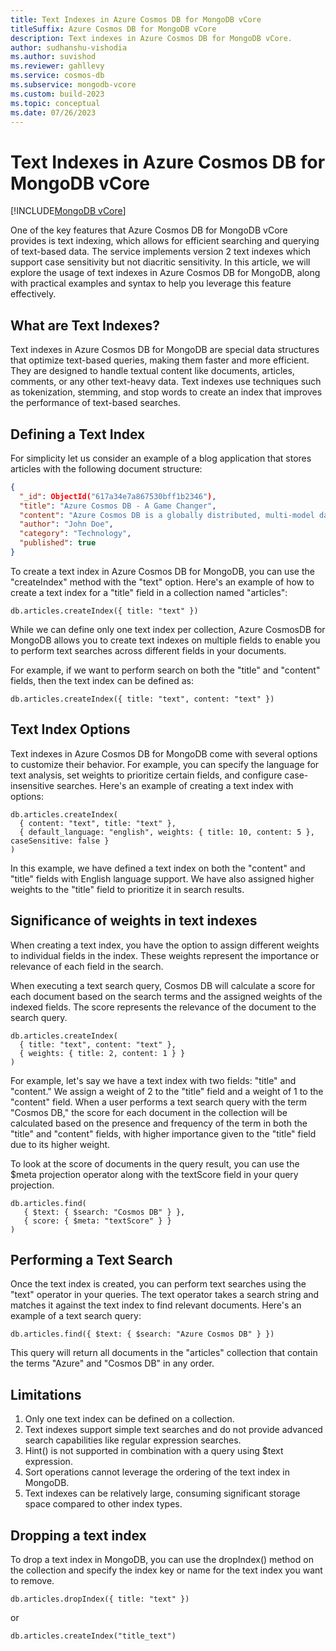 ```yaml
---
title: Text Indexes in Azure Cosmos DB for MongoDB vCore
titleSuffix: Azure Cosmos DB for MongoDB vCore
description: Text indexes in Azure Cosmos DB for MongoDB vCore.
author: sudhanshu-vishodia
ms.author: suvishod
ms.reviewer: gahllevy
ms.service: cosmos-db
ms.subservice: mongodb-vcore
ms.custom: build-2023
ms.topic: conceptual
ms.date: 07/26/2023
---
```


# Text Indexes in Azure Cosmos DB for MongoDB vCore

[!INCLUDE[MongoDB vCore](../../includes/appliesto-mongodb-vcore.md)]

One of the key features that Azure Cosmos DB for MongoDB vCore provides is text indexing, which allows for efficient searching and querying of text-based data. The service implements version 2 text indexes which support case sensitivity but not diacritic sensitivity. In this article, we will explore the usage of text indexes in Azure Cosmos DB for MongoDB, along with practical examples and syntax to help you leverage this feature effectively.

## What are Text Indexes? 

Text indexes in Azure Cosmos DB for MongoDB are special data structures that optimize text-based queries, making them faster and more efficient. They are designed to handle textual content like documents, articles, comments, or any other text-heavy data. Text indexes use techniques such as tokenization, stemming, and stop words to create an index that improves the performance of text-based searches.

## Defining a Text Index

For simplicity let us consider an example of a blog application that stores articles with the following document structure:

```json
{
  "_id": ObjectId("617a34e7a867530bff1b2346"),
  "title": "Azure Cosmos DB - A Game Changer",
  "content": "Azure Cosmos DB is a globally distributed, multi-model database service.",
  "author": "John Doe",
  "category": "Technology",
  "published": true
}
```

To create a text index in Azure Cosmos DB for MongoDB, you can use the "createIndex" method with the "text" option. Here's an example of how to create a text index for a "title" field in a collection named "articles":

```
db.articles.createIndex({ title: "text" })
```

While we can define only one text index per collection, Azure CosmosDB for MongoDB allows you to create text indexes on multiple fields to enable you to perform text searches across different fields in your documents.

For example, if we want to perform search on both the "title" and "content" fields, then the text index can be defined as:

```
db.articles.createIndex({ title: "text", content: "text" })
```

## Text Index Options

Text indexes in Azure Cosmos DB for MongoDB come with several options to customize their behavior. For example, you can specify the language for text analysis, set weights to prioritize certain fields, and configure case-insensitive searches. Here's an example of creating a text index with options:

```
db.articles.createIndex(
  { content: "text", title: "text" },
  { default_language: "english", weights: { title: 10, content: 5 }, caseSensitive: false }
)
```
In this example, we have defined a text index on both the "content" and "title" fields with English language support. We have also assigned higher weights to the "title" field to prioritize it in search results.

## Significance of weights in text indexes

When creating a text index, you have the option to assign different weights to individual fields in the index. These weights represent the importance or relevance of each field in the search.

When executing a text search query, Cosmos DB will calculate a score for each document based on the search terms and the assigned weights of the indexed fields. The score represents the relevance of the document to the search query.


```
db.articles.createIndex(
  { title: "text", content: "text" },
  { weights: { title: 2, content: 1 } }
)
```

For example, let's say we have a text index with two fields: "title" and "content." We assign a weight of 2 to the "title" field and a weight of 1 to the "content" field. When a user performs a text search query with the term "Cosmos DB," the score for each document in the collection will be calculated based on the presence and frequency of the term in both the "title" and "content" fields, with higher importance given to the "title" field due to its higher weight.

To look at the score of documents in the query result, you can use the $meta projection operator along with the textScore field in your query projection.


```
db.articles.find(
   { $text: { $search: "Cosmos DB" } },
   { score: { $meta: "textScore" } }
)
```

## Performing a Text Search

Once the text index is created, you can perform text searches using the "text" operator in your queries. The text operator takes a search string and matches it against the text index to find relevant documents. Here's an example of a text search query:

```
db.articles.find({ $text: { $search: "Azure Cosmos DB" } })
```

This query will return all documents in the "articles" collection that contain the terms "Azure" and "Cosmos DB" in any order.

## Limitations

1. Only one text index can be defined on a collection.
3. Text indexes support simple text searches and do not provide advanced search capabilities like regular expression searches.
4. Hint() is not supported in combination with a query using $text expression.
5. Sort operations cannot leverage the ordering of the text index in MongoDB.
6. Text indexes can be relatively large, consuming significant storage space compared to other index types.



## Dropping a text index

To drop a text index in MongoDB, you can use the dropIndex() method on the collection and specify the index key or name for the text index you want to remove.

```
db.articles.dropIndex({ title: "text" })
```
or
```
db.articles.createIndex("title_text")
```
